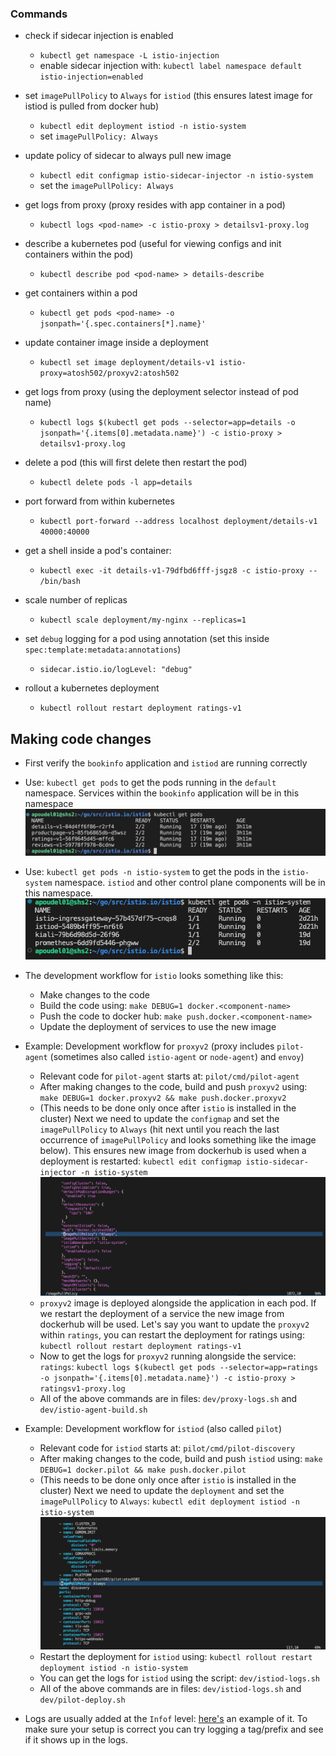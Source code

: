 ### Commands

- check if sidecar injection is enabled
    - `kubectl get namespace -L istio-injection`
    - enable sidecar injection with: `kubectl label namespace default istio-injection=enabled`

- set `imagePullPolicy` to `Always` for `istiod` (this ensures latest image for istiod is pulled from docker hub)
    - `kubectl edit deployment istiod -n istio-system`
    - set `imagePullPolicy: Always`
- update policy of sidecar to always pull new image 
	- `kubectl edit configmap istio-sidecar-injector -n istio-system`
	- set the `imagePullPolicy: Always`

- get logs from proxy (proxy resides with app container in a pod)
	- `kubectl logs <pod-name> -c istio-proxy > detailsv1-proxy.log`
- describe a kubernetes pod (useful for viewing configs and init containers within the pod) 
	- `kubectl describe pod <pod-name> > details-describe`
- get containers within a pod
	- `kubectl get pods <pod-name> -o jsonpath='{.spec.containers[*].name}'`
- update container image inside a deployment
	- `kubectl set image deployment/details-v1 istio-proxy=atosh502/proxyv2:atosh502`
- get logs from proxy (using the deployment selector instead of pod name)
	- `kubectl logs $(kubectl get pods --selector=app=details -o jsonpath='{.items[0].metadata.name}') -c istio-proxy > detailsv1-proxy.log`
- delete a pod (this will first delete then restart the pod)
	- `kubectl delete pods -l app=details`
- port forward from within kubernetes
	- `kubectl port-forward --address localhost deployment/details-v1 40000:40000`
- get a shell inside a pod's container:
	- `kubectl exec -it details-v1-79dfbd6fff-jsgz8 -c istio-proxy -- /bin/bash`
- scale number of replicas
	- `kubectl scale deployment/my-nginx --replicas=1`
- set `debug` logging for a pod using annotation (set this inside `spec:template:metadata:annotations`)
	- `sidecar.istio.io/logLevel: "debug"`
- rollout a kubernetes deployment
	- `kubectl rollout restart deployment ratings-v1`


## Making code changes

- First verify the `bookinfo` application and `istiod` are running correctly

- Use: `kubectl get pods` to get the pods running in the `default` namespace. Services within the `bookinfo` application will be in this namespace
![Pods in default namespace](./imgs/get-pods-default.png)

- Use: `kubectl get pods -n istio-system` to get the pods in the `istio-system` namespace. `istiod` and other control plane components will be in this namespace.
![Pods in istio-system namespace](./imgs/get-pods-istio-system.png)

- The development workflow for `istio` looks something like this:
	- Make changes to the code
	- Build the code using: `make DEBUG=1 docker.<component-name>`
	- Push the code to docker hub: `make push.docker.<component-name>`
	- Update the deployment of services to use the new image 

- Example: Development workflow for `proxyv2` (proxy includes `pilot-agent` (sometimes also called `istio-agent` or `node-agent`) and `envoy`)
	- Relevant code for `pilot-agent` starts at: `pilot/cmd/pilot-agent`
	- After making changes to the code, build and push `proxyv2` using: `make DEBUG=1 docker.proxyv2 && make push.docker.proxyv2`
	- (This needs to be done only once after `istio` is installed in the cluster) Next we need to update the `configmap` and set the `imagePullPolicy` to `Always` (hit next until you reach the last occurrence of `imagePullPolicy` and looks something like the image below). This ensures new image from dockerhub is used when a deployment is restarted: `kubectl edit configmap istio-sidecar-injector -n istio-system`
	![ImagePullPolicy configmap](./imgs/image-pull-policy-configmap.png)
	- `proxyv2` image is deployed alongside the application in each pod. If we restart the deployment of a service the new image from dockerhub will be used.  Let's say you want to update the `proxyv2` within `ratings`, you can restart the deployment for ratings using: `kubectl rollout restart deployment ratings-v1`
	- Now to get the logs for `proxyv2` running alongside the service: `ratings`: `kubectl logs $(kubectl get pods --selector=app=ratings -o jsonpath='{.items[0].metadata.name}') -c istio-proxy > ratingsv1-proxy.log`
	- All of the above commands are in files: `dev/proxy-logs.sh` and `dev/istio-agent-build.sh`


- Example: Development workflow for `istiod` (also called `pilot`)
	- Relevant code for `istiod` starts at: `pilot/cmd/pilot-discovery`
	- After making changes to the code, build and push `istiod` using: `make DEBUG=1 docker.pilot && make push.docker.pilot`
	- (This needs to be done only once after `istio` is installed in the cluster) Next we need to update the `deployment` and set the `imagePullPolicy` to `Always`: `kubectl edit deployment istiod -n istio-system`
	![ImagePullPolicy istiod](./imgs/image-pull-policy-istiod.png)
	- Restart the deployment for `istiod` using: `kubectl rollout restart deployment istiod -n istio-system`
	- You can get the logs for `istiod` using the script: `dev/istiod-logs.sh`
	- All of the above commands are in files: `dev/istiod-logs.sh` and `dev/pilot-deploy.sh`


- Logs are usually added at the `Infof` level: [here's](https://github.com/etclab/istio/commit/2390af68f7e1e93755313d081ae59b2887d5b912#diff-31c475bbc33537cd99e6c4e87b7e33dd04dd1a14b3135bcc04d864df3338b374R313) an example of it. To make sure your setup is correct you can try logging a tag/prefix and see if it shows up in the logs.